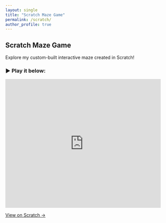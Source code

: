 ```yaml
---
layout: single
title: "Scratch Maze Game"
permalink: /scratch/
author_profile: true
---
```


## Scratch Maze Game

Explore my custom-built interactive maze created in Scratch!

### ▶️ Play it below:

<iframe src="https://scratch.mit.edu/projects/1159846122/embed" allowtransparency="true" width="485" height="402" frameborder="0" scrolling="no" allowfullscreen></iframe>

[View on Scratch →](https://scratch.mit.edu/projects/1159846122/) 
